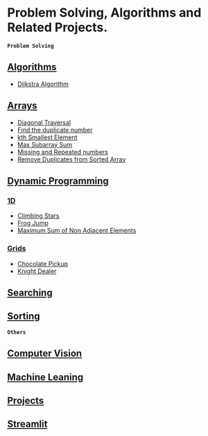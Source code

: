 # Problem Solving, Algorithms and Related Projects. 

<b>`Problem Solving`</b>

## [Algorithms](./Algorithms/)
- [Dijkstra Algorithm](./Algorithms/Dijkstra.cpp)
## [Arrays](./Arrays/)
- [Diagonal Traversal](./Arrays/diagonal_traverse.cpp)
- [Find the duplicate number](./Arrays/find_the_duplicate_number.cpp)
- [kth Smallest Element](./Arrays/kth_smallest_element.cpp)
- [Max Subarray Sum](./Arrays/max_subarray_sum.cpp)
- [Missing and Repeated numbers](./Arrays/missing_and_repeated_numbers.cpp)
- [Remove Duplicates from Sorted Array](./Arrays/remove_duplicates_from_sorted_order.cpp)
## [Dynamic Programming](./Dynamic%20Programming/)
### [1D](./Dynamic%20Programming/1D/)
- [Climbing Stars](./Dynamic%20Programming/1D/climbing_stars.cpp)
- [Frog Jump](./Dynamic%20Programming/1D/frog_jump.cpp)
- [Maximum Sum of Non Adjacent Elements](./Dynamic%20Programming/1D/max_sum_of_non_adjacent_elements.cpp)
### [Grids](./Dynamic%20Programming/Grids/)
- [Chocolate Pickup](./Dynamic%20Programming/Grids/chocolate_pickup.cpp)
- [Knight Dealer](./Dynamic%20Programming/Grids/knight_dialer.cpp)

## [Searching](./Searching/)

## [Sorting](./Sorting/)

<b>`Others`</b>

## [Computer Vision](./Computer%20Vision/)
## [Machine Leaning](./Machine%20Learning/)
## [Projects](./Projects/)
## [Streamlit](./Streamlit/)